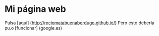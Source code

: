 ﻿# Mi página web
Pulsa [aqui] (http://rociomatabuenaberdugo.github.io/)
Pero esto debería pu.o [funcionar] (google.es)